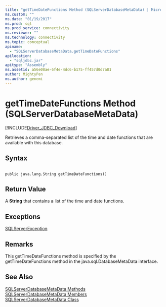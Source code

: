 ```yaml
---
title: "getTimeDateFunctions Method (SQLServerDatabaseMetaData) | Microsoft Docs"
ms.custom: ""
ms.date: "01/19/2017"
ms.prod: sql
ms.prod_service: connectivity
ms.reviewer: ""
ms.technology: connectivity
ms.topic: conceptual
apiname: 
  - "SQLServerDatabaseMetaData.getTimeDateFunctions"
apilocation: 
  - "sqljdbc.jar"
apitype: "Assembly"
ms.assetid: a56e08ae-6f4e-4dc6-b175-ff457d0d7a81
author: MightyPen
ms.author: genemi
---
```

# getTimeDateFunctions Method (SQLServerDatabaseMetaData)
[!INCLUDE[Driver_JDBC_Download](../../../includes/driver_jdbc_download.md)]

  Retrieves a comma-separated list of the time and date functions that are available with this database.  
  
## Syntax  
  
```  
  
public java.lang.String getTimeDateFunctions()  
```  
  
## Return Value  
 A **String** that contains a list of the time and date functions.  
  
## Exceptions  
 [SQLServerException](../../../connect/jdbc/reference/sqlserverexception-class.md)  
  
## Remarks  
 This getTimeDateFunctions method is specified by the getTimeDateFunctions method in the java.sql.DatabaseMetaData interface.  
  
## See Also  
 [SQLServerDatabaseMetaData Methods](../../../connect/jdbc/reference/sqlserverdatabasemetadata-methods.md)   
 [SQLServerDatabaseMetaData Members](../../../connect/jdbc/reference/sqlserverdatabasemetadata-members.md)   
 [SQLServerDatabaseMetaData Class](../../../connect/jdbc/reference/sqlserverdatabasemetadata-class.md)  
  
  
